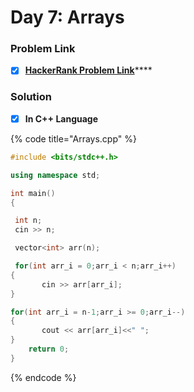 # Day 7: Arrays

### Problem Link <a id="problem"></a>

* [x] [**HackerRank Problem Link**](https://www.hackerrank.com/challenges/30-arrays/problem)\*\*\*\*

### Solution

* [x] **In C++ Language**

{% code title="Arrays.cpp" %}
```cpp
#include <bits/stdc++.h>

using namespace std;

int main()
{

 int n;
 cin >> n;

 vector<int> arr(n);

 for(int arr_i = 0;arr_i < n;arr_i++)
{
       cin >> arr[arr_i];
}

for(int arr_i = n-1;arr_i >= 0;arr_i--)
{
       cout << arr[arr_i]<<" ";
}
    return 0;
}

```
{% endcode %}

